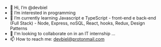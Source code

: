 - 👋 Hi, I’m @devbiel
- 👀 I’m interested in programming
- 🌱 I’m currently learning  Javascript e TypeScript - front-end e back-end (Full Stack) - Node, Express, noSQL, React, hooks, Redux, Design Patterns
- 💞️ I'm looking to collaborate on in an IT internship ...
- 📫 How to reach me: devbiel@protonmail.com

<!---
devbiel/devbiel is a ✨ special ✨ repository because its `README.md` (this file) appears on your GitHub profile.
You can click the Preview link to take a look at your changes.
--->
